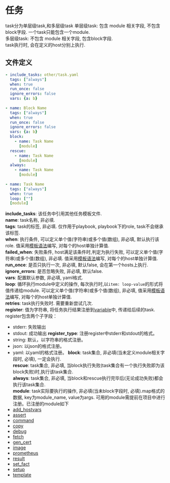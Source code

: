 # 任务
task分为单层级task,和多层级task
单层级task: 包含 module 相关字段, 不包含block字段. 一个task只能包含一个module.   
多层级task: 不包含 module 相关字段, 包含block字段.  
task执行时, 会在定义的host分别上执行.  
## 文件定义
```yaml
- include_tasks: other/task.yaml
  tags: ["always"]
  when: true
  run_once: false
  ignore_errors: false
  vars: {a: b}
  
- name: Block Name
  tags: ["always"]
  when: true
  run_once: false
  ignore_errors: false
  vars: {a: b}
  block:
    - name: Task Name
      [module]
  rescue:
    - name: Task Name
      [module]
  always:
    - name: Task Name
      [module]
  
- name: Task Name
  tags: ["always"]
  when: true
  loop: [""]
  [module]
```
**include_tasks**: 该任务中引用其他任务模板文件.  
**name**: task名称, 非必填.   
**tags**: task的标签, 非必填. 仅作用于playbook, playbook下的role, task不会继承该标签.  
**when**: 执行条件, 可以定义单个值(字符串)或多个值(数组), 非必填, 默认执行该role. 值采用[模板语法](101-syntax.md)编写, 对每个的host单独计算值.  
**failed_when**: 失败条件, host满足该条件时,判定为执行失败, 可以定义单个值(字符串)或多个值(数组), 非必填. 值采用[模板语法](101-syntax.md)编写, 对每个的host单独计算值.  
**run_once**: 是否只执行一次, 非必填, 默认false, 会在第一个hosts上执行.   
**ignore_errors**: 是否忽略失败, 非必填, 默认false.   
**vars**: 配置默认参数, 非必填, yaml格式.  
**loop**: 循环执行module中定义的操作, 每次执行时,以`item: loop-value`的形式将值传递给module. 可以定义单个值(字符串)或多个值(数组), 非必填, 值采用[模板语法](101-syntax.md)编写, 对每个的host单独计算值.  
**retries**: task执行失败时. 需要重新尝试几次.  
**register**: 值为字符串, 将任务执行结果注册到[variable](201-variable.md)中, 传递给后续的task. register包含两个子字段： 
- stderr: 失败输出
- stdout: 成功输出
**register_type**: 注册register中stderr和stdout的格式。
- string: 默认，以字符串的格式注册。
- json: 以json的格式注册。
- yaml: 以yaml的格式注册。
**block**: task集合, 非必填(当未定义module相关字段时, 必填), 一定会执行.  
**rescue**: task集合, 非必填, 当block执行失败(task集合有一个执行失败即为该block失败)时,执行该task集合.   
**always**: task集合, 非必填, 当block和rescue执行完毕后(无论成功失败)都会执行该task集合.  
**module**: task实际要执行的操作, 非必填(当未block字段时, 必填).map格式的数据, key为module_name, value为args. 可用的module需提前在项目中进行注册。已注册的module如下
- [add_hostvars](modules/add_hostvars.md)
- [assert](modules/assert.md)
- [command](modules/command.md)
- [copy](modules/copy.md)
- [debug](modules/debug.md)
- [fetch](modules/fetch.md)
- [gen_cert](modules/gen_cert.md)
- [image](modules/image.md)
- [prometheus](modules/prometheus.md)
- [result](modules/result.md)
- [set_fact](modules/set_fact.md)
- [setup](modules/setup.md)
- [template](modules/template.md)
